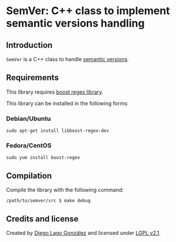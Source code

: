 # SemVer: C++ class to implement semantic versions handling

## Introduction

`SemVer` is a C++ class to handle [semantic versions](http://semver.org/).

## Requirements

This library requires [boost regex library]().

This library can be installed in the following forms:

### Debian/Ubuntu

`sudo apt-get install libboost-regex-dev`

### Fedora/CentOS

`sudo yum install boost-regex`

## Compilation

Compile the library with the following command:

`/path/to/semver/src $ make debug`

## Credits and license

Created by [Diego Lago González](mailto:diego.lago.gonzalez@gmail.com) and licensed under [LGPL v2.1](https://www.gnu.org/licenses/lgpl-2.1.html).
